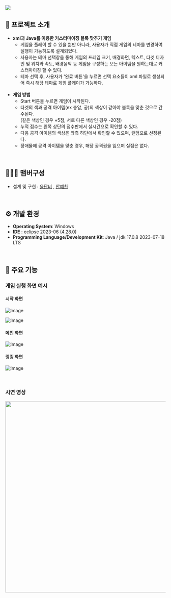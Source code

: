 ![](https://capsule-render.vercel.app/api?type=waving&color=auto&height=170&text=Catch%20Mind%20🖌️&textColor=ffffff&fontSize=50&animation=twinkling&section=header)

## 🚩 프로젝트 소개
- **xml과 Java를 이용한 커스터마이징 블록 맞추기 게임**
  - 게임을 플레이 할 수 있을 뿐만 아니라, 사용자가 직접 게임의 테마를 변경하여 실행이 가능하도록 설계되었다.
  - 사용자는 테마 선택창을 통해 게임의 프레임 크기, 배경화면, 텍스트, 타겟 디자인 및 위치와 속도, 배경음악 등 게임을 구성하는 모든 아이템을 원하는대로 커스터마이징 할 수 있다.
  - 테마 선택 후, 사용자가 '완료 버튼'을 누르면 선택 요소들이 xml 파일로 생성되어 즉시 해당 테마로 게임 플레이가 가능하다.
  <br>
- **게임 방법**
  - Start 버튼을 누르면 게임이 시작된다.
  - 타겟의 색과 공격 아이템(ex 총알, 공)의 색상이 같아야 블록을 맞춘 것으로 간주된다.
    <br>
    (같은 색상인 경우 +5점, 서로 다른 색상인 경우 -20점)
  - 누적 점수는 왼쪽 상단의 점수판에서 실시간으로 확인할 수 있다.
  - 다음 공격 아이템의 색상은 좌측 하단에서 확인할 수 있으며, 랜덤으로 선정된다.
  - 장애물에 공격 아이템을 맞춘 경우, 해당 공격권을 잃으며 실점은 없다.
<br>

## 🧑‍🤝‍🧑 맴버구성
 - 설계 및 구현 : [윤단비](https://github.com/yoondanbi) , [안예찬](https://github.com/yes6686)

<br>

 ## ⚙️ 개발 환경
- **Operating System**: Windows
- **IDE** : eclipse 2023-06 (4.28.0)
- **Programming Language/Development Kit**: Java / jdk 17.0.8 2023-07-18 LTS
<br>

## 💝 주요 기능
### 게임 실행 화면 예시
#### 시작 화면
![Image](https://github.com/user-attachments/assets/dc5b28cc-ff34-48ed-9e45-b235e6ddfc11)

![Image](https://github.com/user-attachments/assets/ab2e2a79-25c3-4be0-af8c-abf01778a628)

#### 메인 화면
![Image](https://github.com/user-attachments/assets/e03328a9-0e04-48f4-b2e5-87d6408ed4c9)

#### 랭킹 화면
![Image](https://github.com/user-attachments/assets/40a9afac-0454-4c5e-ac37-e39b3e2cecc1)

<br>

### 시연 영상
<a href="https://youtu.be/7Q98TVJNKnA" target="_blank"> 
  <img src="https://github.com/user-attachments/assets/159a8126-c174-4109-8e8f-6395040c484d" width="600"> </a> 
</details>

<br>
